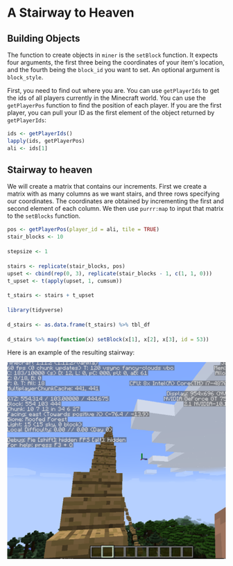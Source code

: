 # A Stairway to Heaven

## Building Objects

The function to create objects in `miner` is the `setBlock` function. It expects four arguments, the first three being the coordinates of your item's location, and the fourth being the `block_id` you want to set. An optional argument is `block_style`.

First, you need to find out where you are. You can use `getPlayerIds` to get the ids of all players currently in the Minecraft world. You can use the `getPlayerPos` function to find the position of each player. If you are the first player, you can pull your ID as the first element of the object returned by `getPlayerIds`:


```r
ids <- getPlayerIds()
lapply(ids, getPlayerPos)
ali <- ids[1]
```

## Stairway to heaven

We will create a matrix that contains our increments. First we create a matrix with as many columns as we want stairs, and three rows specifying our coordinates. The coordinates are obtained by incrementing the first and second element of each column. We then use `purrr:map` to input that matrix to the `setBlocks` function.


```r
pos <- getPlayerPos(player_id = ali, tile = TRUE)
stair_blocks <- 10

stepsize <- 1

stairs <- replicate(stair_blocks, pos)
upset <- cbind(rep(0, 3), replicate(stair_blocks - 1, c(1, 1, 0)))
t_upset <- t(apply(upset, 1, cumsum))

t_stairs <- stairs + t_upset

library(tidyverse)

d_stairs <- as.data.frame(t_stairs) %>% tbl_df

d_stairs %>% map(function(x) setBlock(x[1], x[2], x[3], id = 53))
```

Here is an example of the resulting stairway:

![](figure/stairs.png)
